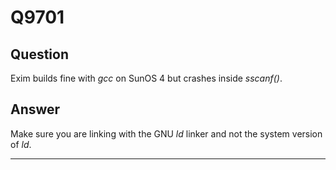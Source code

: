 Q9701
=====

Question
--------

Exim builds fine with *gcc* on SunOS 4 but crashes inside *sscanf()*.

Answer
------

Make sure you are linking with the GNU *ld* linker and not the system
version of *ld*.

* * * * *
